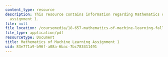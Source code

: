 ```yaml
---
content_type: resource
description: This resource contains information regarding Mathematics of machine learning
  assignment 1.
file: null
file_location: /coursemedia/18-657-mathematics-of-machine-learning-fall-2015/83e771a9b96fa08a6bac7bc783411491_MIT18_657F15_PS1.pdf
file_type: application/pdf
resourcetype: Document
title: Mathematics of Machine Learning Assignment 1
uid: 83e771a9-b96f-a08a-6bac-7bc783411491
---
```

